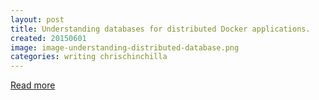 ```yaml
---
layout: post
title: Understanding databases for distributed Docker applications.
created: 20150601
image: image-understanding-distributed-database.png
categories: writing chrischinchilla
---
```




[Read more](/)